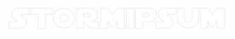 
<a href="https://github.nandomoreira.me/stormipsum/" target="_blank"><img width="728" src="/assets/stormipsum.png" alt="Demo"></a>
